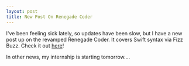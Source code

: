 ```yaml
---
layout: post
title: New Post On Renegade Coder
---
```


I've been feeling sick lately, so updates have been slow, but I have a new post up on the revamped Renegade Coder. It covers Swift syntax via Fizz Buzz. Check it out [here](https://sample-programs.therenegadecoder.com/projects/fizz-buzz/swift/)!

In other news, my internship is starting tomorrow....

